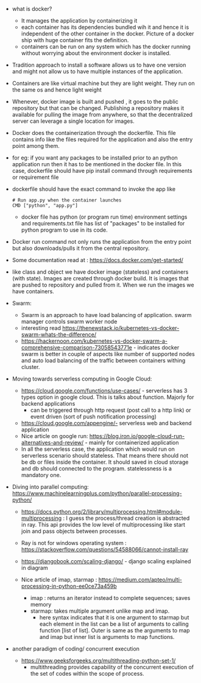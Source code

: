 * what is docker?
  * It manages the application by containerizing it
  * each container has its dependencies bundled wih it and hence it is independent of the other container in the docker. Picture of a docker ship with huge container fits the definition.
  * containers can be run on any system which has the docker running without worrying about the environment docker is installed.

* Tradition approach to install a software allows us to have one version and might not allow us to have multiple instances of the application.

* Containers are like virtual machine but they are light weight. They run on the same os and hence light weight
* Whenever, docker image is built and pushed , it goes to the public repository but that can be changed. Publishing a repository makes it available for pulling the image from anywhere, so that the decentralized server can leverage a single location for images.
* Docker does the containerization through the dockerfile. This file contains info like the files required for the application and also the entry point among them.
 * for eg: if you want any packages to be installed prior to an python application run then it has to be mentioned in the docker file. In this case, dockerfile should have pip install command through requirements or requirement file
 * dockerfile should have the exact command to invoke the app like 
   ```
   # Run app.py when the container launches
   CMD ["python", "app.py"]
   ```
    * docker file has python (or program run time) environment settings and requirements.txt file has list of "packages" to be installed for python program to use in its code.
    
* Docker run command not only runs the application from the entry point but also downloads/pulls it from the central repository.
* Some documentation read at : https://docs.docker.com/get-started/
* like class and object we have docker image (stateless) and containers (with state). Images are created through docker build. It is images that are pushed to repository and pulled from it. When we run the images we have containers.

* Swarm:
  * Swarm is an approach to have load balancing of application. swarm manager controls swarm worker node
  * interesting read https://thenewstack.io/kubernetes-vs-docker-swarm-whats-the-difference/
  * https://hackernoon.com/kubernetes-vs-docker-swarm-a-comprehensive-comparison-73058543771e - indicates docker swarm is better in couple of aspects like number of supported nodes and auto load balancing of the traffic between containers withing cluster.

* Moving towards serverless computing in Google Cloud:
  * https://cloud.google.com/functions/use-cases/ - serverless has 3 types option in google cloud. This is talks about function. Majorly for backend applications
    * can be triggered through http request (post call to a http link) or event driven (sort of push notification processing)
  * https://cloud.google.com/appengine/- serverless web and backend application 
  * Nice article on google run: https://blog.iron.io/google-cloud-run-alternatives-and-review/ - mainly for containerized application
  * In all the serverless case, the application which would run on serverless scenario should stateless. That means there should not be db or files inside the container. It should saved in cloud storage and db should connected to the program. statelessness is a mandatory one.
  


 * Diving into parallel computing: https://www.machinelearningplus.com/python/parallel-processing-python/
    * https://docs.python.org/2/library/multiprocessing.html#module-multiprocessing : I guess the process/thread creation is abstracted in ray. This api provides the low level of multiprocessing like start join and pass objects between processes.  
    * Ray is not for windows operating system : https://stackoverflow.com/questions/54588066/cannot-install-ray
    
    * https://djangobook.com/scaling-django/ - django scaling explained in diagram
    * Nice article of imap, starmap : https://medium.com/apteo/multi-processing-in-python-ee0ce73a459b
      * imap : returns an iterator instead to complete sequences; saves memory
      * starmap: takes multiple argument unlike map and imap.
        * here syntax indicates that it is one argument to starmap but each element in the list can be a list of arguments to calling function [list of list]. Outer is same as the arguments to map and imap but inner list is arguments to map functions.
  
 * another paradigm of coding/ concurrent execution
     * https://www.geeksforgeeks.org/multithreading-python-set-1/
       * multithreading provides capability of the concurrent execution of the set of codes within the scope of process.
